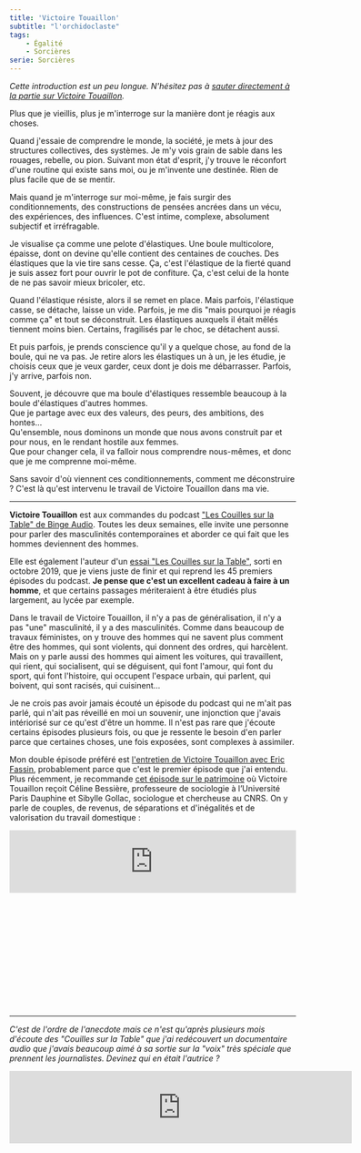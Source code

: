 ```yaml
---
title: 'Victoire Touaillon'
subtitle: "l'orchidoclaste"
tags:
    - Égalité
    - Sorcières
serie: Sorcières
---
```


_Cette introduction est un peu longue. N'hésitez pas à
[sauter directement à la partie sur Victoire Touaillon](#victoire)._

Plus que je vieillis, plus je m'interroge sur la manière dont je réagis aux
choses.

Quand j'essaie de comprendre le monde, la société, je mets à jour des structures
collectives, des systèmes. Je m'y vois grain de sable dans les rouages, rebelle,
ou pion. Suivant mon état d'esprit, j'y trouve le réconfort d'une routine qui
existe sans moi, ou je m'invente une destinée. Rien de plus facile que de se
mentir.

Mais quand je m'interroge sur moi-même, je fais surgir des conditionnements, des
constructions de pensées ancrées dans un vécu, des expériences, des influences.
C'est intime, complexe, absolument subjectif et irréfragable.

Je visualise ça comme une pelote d'élastiques. Une boule multicolore, épaisse,
dont on devine qu'elle contient des centaines de couches. Des élastiques que la
vie tire sans cesse. Ça, c'est l'élastique de la fierté quand je suis assez fort
pour ouvrir le pot de confiture. Ça, c'est celui de la honte de ne pas savoir
mieux bricoler, etc.

Quand l'élastique résiste, alors il se remet en place. Mais parfois, l'élastique
casse, se détache, laisse un vide. Parfois, je me dis "mais pourquoi je réagis
comme ça" et tout se déconstruit. Les élastiques auxquels il était mêlés
tiennent moins bien. Certains, fragilisés par le choc, se détachent aussi.

Et puis parfois, je prends conscience qu'il y a quelque chose, au fond de la
boule, qui ne va pas. Je retire alors les élastiques un à un, je les étudie, je
choisis ceux que je veux garder, ceux dont je dois me débarrasser. Parfois, j'y
arrive, parfois non.

Souvent, je découvre que ma boule d'élastiques ressemble beaucoup à la boule
d'élastiques d'autres hommes.  
Que je partage avec eux des valeurs, des peurs, des ambitions, des hontes…  
Qu'ensemble, nous dominons un monde que nous avons construit par et pour nous,
en le rendant hostile aux femmes.  
Que pour changer cela, il va falloir nous comprendre nous-mêmes, et donc que je
me comprenne moi-même.

Sans savoir d'où viennent ces conditionnements, comment me déconstruire ? C'est
là qu'est intervenu le travail de Victoire Touaillon dans ma vie.

---

**<span id="victoire">Victoire Touaillon</span>** est aux commandes du podcast
["Les Couilles sur la Table" de Binge Audio](https://www.binge.audio/category/les-couilles-sur-la-table/).
Toutes les deux semaines, elle invite une personne pour parler des masculinités
contemporaines et aborder ce qui fait que les hommes deviennent des hommes.

Elle est également l'auteur d'un
[essai "Les Couilles sur la Table"](https://www.librairiesindependantes.com/product/9782491260002/),
sorti en octobre 2019, que je viens juste de finir et qui reprend les 45
premiers épisodes du podcast. **Je pense que c'est un excellent cadeau à faire à
un homme**, et que certains passages mériteraient à être étudiés plus largement,
au lycée par exemple.

Dans le travail de Victoire Touaillon, il n'y a pas de généralisation, il n'y a
pas "une" masculinité, il y a des masculinités. Comme dans beaucoup de travaux
féministes, on y trouve des hommes qui ne savent plus comment être des hommes,
qui sont violents, qui donnent des ordres, qui harcèlent.  
Mais on y parle aussi des hommes qui aiment les voitures, qui travaillent, qui
rient, qui socialisent, qui se déguisent, qui font l'amour, qui font du sport,
qui font l'histoire, qui occupent l'espace urbain, qui parlent, qui boivent, qui
sont racisés, qui cuisinent…

Je ne crois pas avoir jamais écouté un épisode du podcast qui ne m'ait pas
parlé, qui n'ait pas réveillé en moi un souvenir, une injonction que j'avais
intériorisé sur ce qu'est d'être un homme. Il n'est pas rare que j'écoute
certains épisodes plusieurs fois, ou que je ressente le besoin d'en parler parce
que certaines choses, une fois exposées, sont complexes à assimiler.

Mon double épisode préféré est
[l'entretien de Victoire Touaillon avec Eric Fassin](https://www.binge.audio/cours-particulier-avec-eric-fassin-12/),
probablement parce que c'est le premier épisode que j'ai entendu. Plus
récemment, je recommande
[cet épisode sur le patrimoine](https://www.binge.audio/le-patrimoine-enjeu-capital/)
où Victoire Touaillon reçoit Céline Bessière, professeure de sociologie à
l’Université Paris Dauphine et Sibylle Gollac, sociologue et chercheuse au CNRS.
On y parle de couples, de revenus, de séparations et d'inégalités et de
valorisation du travail domestique :

<div class="videoWrapper" style="padding-bottom: 40%;">
<iframe loading="lazy" src="https://embed.acast.com/les-couilles-sur-la-table/df278725-479b-48d4-9d8a-1ae8ddac2e6f" frameBorder="0" width="100%" height="110px" allow="autoplay"></iframe>
</div>

---

_C'est de l'ordre de l'anecdote mais ce n'est qu'après plusieurs mois d'écoute
des "Couilles sur la Table" que j'ai redécouvert un documentaire audio que
j'avais beaucoup aimé à sa sortie sur la "voix" très spéciale que prennent les
journalistes. Devinez qui en était l'autrice ?_

<div class="videoWrapper" style="padding-bottom: 40%;">
<iframe title="Arte Radio" src="https://www.arteradio.com/son/61658634/et_la_c_est_le_drame?embed" style="border:1px #DADADA solid;" name="" scrolling="no" scrolling="no" align="bottom" width="600" height="125"></iframe>
</div>
